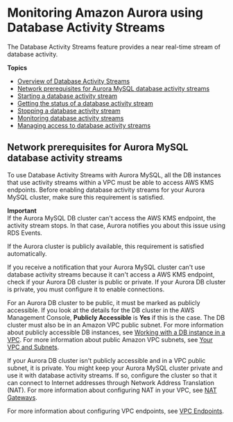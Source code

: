 # Monitoring Amazon Aurora using Database Activity Streams<a name="DBActivityStreams"></a>

The Database Activity Streams feature provides a near real\-time stream of database activity\.

**Topics**
+ [Overview of Database Activity Streams](DBActivityStreams.Overview.md)
+ [Network prerequisites for Aurora MySQL database activity streams](#DBActivityStreams.Prereqs)
+ [Starting a database activity stream](DBActivityStreams.Enabling.md)
+ [Getting the status of a database activity stream](DBActivityStreams.Status.md)
+ [Stopping a database activity stream](DBActivityStreams.Disabling.md)
+ [Monitoring database activity streams](DBActivityStreams.Monitoring.md)
+ [Managing access to database activity streams](DBActivityStreams.ManagingAccess.md)

## Network prerequisites for Aurora MySQL database activity streams<a name="DBActivityStreams.Prereqs"></a>

To use Database Activity Streams with Aurora MySQL, all the DB instances that use activity streams within a VPC must be able to access AWS KMS endpoints\. Before enabling database activity streams for your Aurora MySQL cluster, make sure this requirement is satisfied\.

**Important**  
 If the Aurora MySQL DB cluster can't access the AWS KMS endpoint, the activity stream stops\. In that case, Aurora notifies you about this issue using RDS Events\. 

 If the Aurora cluster is publicly available, this requirement is satisfied automatically\.  

If you receive a notification that your Aurora MySQL cluster can't use database activity streams because it can't access a AWS KMS endpoint, check if your Aurora DB cluster is public or private\. If your Aurora DB cluster is private, you must configure it to enable connections\.

For an Aurora DB cluster to be public, it must be marked as publicly accessible\. If you look at the details for the DB cluster in the AWS Management Console, **Publicly Accessible** is **Yes** if this is the case\. The DB cluster must also be in an Amazon VPC public subnet\. For more information about publicly accessible DB instances, see [Working with a DB instance in a VPC](USER_VPC.WorkingWithRDSInstanceinaVPC.md)\. For more information about public Amazon VPC subnets, see [Your VPC and Subnets](https://docs.aws.amazon.com/vpc/latest/userguide/VPC_Subnets.html)\.

If your Aurora DB cluster isn't publicly accessible and in a VPC public subnet, it is private\. You might keep your Aurora MySQL cluster private and use it with database activity streams\. If so, configure the cluster so that it can connect to Internet addresses through Network Address Translation \(NAT\)\. For more information about configuring NAT in your VPC, see [NAT Gateways](https://docs.aws.amazon.com/vpc/latest/userguide/vpc-nat-gateway.html)\.

For more information about configuring VPC endpoints, see [VPC Endpoints](https://docs.aws.amazon.com/vpc/latest/userguide/vpc-endpoints.html)\.